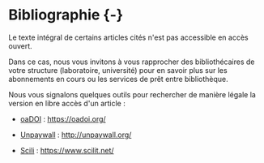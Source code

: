# Bibliographie {-}

Le texte intégral de certains articles cités n'est pas accessible en accès ouvert. 

Dans ce cas, nous vous invitons à vous rapprocher des bibliothécaires de votre structure (laboratoire, université) pour en savoir plus sur les abonnements en cours ou les services de prêt entre bibliothèque. 

Nous vous signalons quelques outils pour rechercher de manière légale la version en libre accès d'un article :

- [oaDOI](https://oadoi.org/) : https://oadoi.org/

- [Unpaywall](http://unpaywall.org/) : http://unpaywall.org/

- [Scili](https://www.scilit.net/) : https://www.scilit.net/ 

<!-- `r if (knitr::is_html_output()){ ' -->
<!-- <div id="refs"></div> -->
<!-- '}` -->

<!-- `r if (knitr::is_latex_output()){ ' -->
<!-- \\renewcommand\\bibname{Bibliographie} -->
<!-- '} -->
<!-- #\\addcontentsline{toc}{chapter}{Bibliographie} -->
<!-- ` -->
